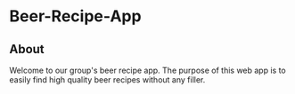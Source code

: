 # Beer-Recipe-App
## About
Welcome to our group's beer recipe app. The purpose of this web app is to easily find high quality beer recipes without any filler.